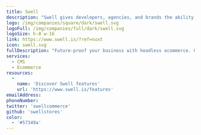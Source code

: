 ```yaml
---
title: Swell
description: "Swell gives developers, agencies, and brands the ability to sell whatever and however they want, with all the benefits of a managed SaaS platform."
logo: /img/companies/square/dark/swell.svg
logoFull: /img/companies/full/dark/swell.svg
logoSize: h-8 w-16
link: https://www.swell.is/?ref=nuxt
icon: swell.svg
fullDescription: "Future-proof your business with headless ecommerce. Get started fast with APIs, storefronts, and an intuitive dashboard. Whatever your business model or shopping experience—Swell is ready to grow with you."
services:
  - CMS
  - Ecommerce
resources:
  -
    name: 'Discover Swell features'
    url: 'https://www.swell.is/features'
emailAddress:
phoneNumber:
twitter: 'swellcommerce'
github: 'swellstores'
color:
  - '#57349a'
---
```

